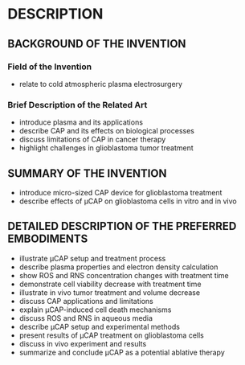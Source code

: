 # DESCRIPTION

## BACKGROUND OF THE INVENTION

### Field of the Invention

- relate to cold atmospheric plasma electrosurgery

### Brief Description of the Related Art

- introduce plasma and its applications
- describe CAP and its effects on biological processes
- discuss limitations of CAP in cancer therapy
- highlight challenges in glioblastoma tumor treatment

## SUMMARY OF THE INVENTION

- introduce micro-sized CAP device for glioblastoma treatment
- describe effects of μCAP on glioblastoma cells in vitro and in vivo

## DETAILED DESCRIPTION OF THE PREFERRED EMBODIMENTS

- illustrate μCAP setup and treatment process
- describe plasma properties and electron density calculation
- show ROS and RNS concentration changes with treatment time
- demonstrate cell viability decrease with treatment time
- illustrate in vivo tumor treatment and volume decrease
- discuss CAP applications and limitations
- explain μCAP-induced cell death mechanisms
- discuss ROS and RNS in aqueous media
- describe μCAP setup and experimental methods
- present results of μCAP treatment on glioblastoma cells
- discuss in vivo experiment and results
- summarize and conclude μCAP as a potential ablative therapy

